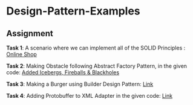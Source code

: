 # Design-Pattern-Examples

## Assignment
**Task 1**: A scenario where we can implement all of the SOLID Principles : [Online Shop](https://github.com/shawon-majid/Design-Pattern-Examples/tree/main/SOLIDOnlineShop)

**Task 2**: Making Obstacle following Abstract Factory Pattern, in the given code: [Added Icebergs, Fireballs & Blackholes](https://github.com/shawon-majid/Design-Pattern-Examples/tree/main/CreationalDesignPattern/abstract_factory)

**Task 3**: Making a Burger using Builder Design Pattern: [Link](https://github.com/shawon-majid/Design-Pattern-Examples/tree/main/CreationalDesignPattern/Builder)

**Task 4**: Adding Protobuffer to XML Adapter in the given code: [Link](https://github.com/shawon-majid/Design-Pattern-Examples/tree/main/StructuralDesignPattern/adapter)



